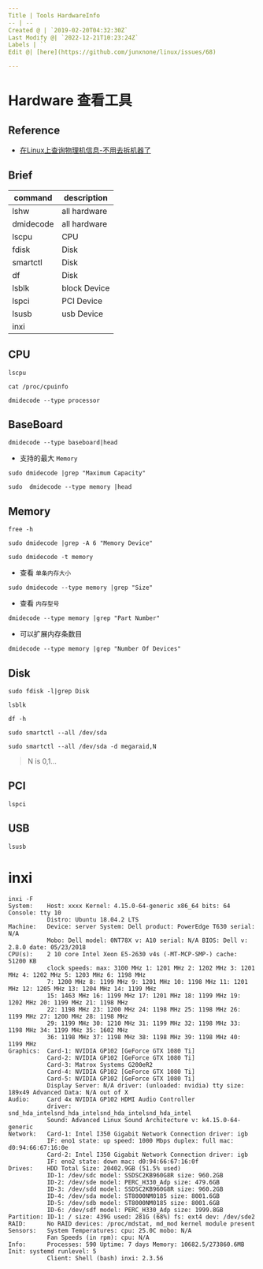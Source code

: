 ```yaml
---
Title | Tools HardwareInfo
-- | --
Created @ | `2019-02-20T04:32:30Z`
Last Modify @| `2022-12-21T10:23:24Z`
Labels | ``
Edit @| [here](https://github.com/junxnone/linux/issues/68)

---
```

# Hardware 查看工具

## Reference
- [在Linux上查询物理机信息-不用去拆机器了](https://www.cnblogs.com/operationhome/p/12486702.html)

## Brief

command | description
-- | -- 
lshw | all hardware
dmidecode |  all hardware
lscpu | CPU
fdisk | Disk
smartctl | Disk
df  | Disk
lsblk | block Device
lspci | PCI Device
lsusb | usb Device
inxi |

## CPU
```
lscpu
```
```
cat /proc/cpuinfo
```
```
dmidecode --type processor
```

## BaseBoard
```
dmidecode --type baseboard|head 
```
- 支持的最大 `Memory`
```
sudo dmidecode |grep "Maximum Capacity" 
```
```
sudo  dmidecode --type memory |head 
```

## Memory
```
free -h
```
```
sudo dmidecode |grep -A 6 "Memory Device"
```
```
sudo dmidecode -t memory
```
- 查看 `单条内存大小`
```
sudo dmidecode --type memory |grep "Size"
```
- 查看 `内存型号`
```
dmidecode --type memory |grep "Part Number"
```
- 可以扩展内存条数目
```
dmidecode --type memory |grep "Number Of Devices"
```

## Disk
```
sudo fdisk -l|grep Disk
```
```
lsblk
```
```
df -h
```
```
sudo smartctl --all /dev/sda
```
```
sudo smartctl --all /dev/sda -d megaraid,N
```
> N is 0,1...


## PCI
```
lspci
```

## USB
```
lsusb
```

# inxi
```
inxi -F
System:    Host: xxxx Kernel: 4.15.0-64-generic x86_64 bits: 64 Console: tty 10
           Distro: Ubuntu 18.04.2 LTS
Machine:   Device: server System: Dell product: PowerEdge T630 serial: N/A
           Mobo: Dell model: 0NT78X v: A10 serial: N/A BIOS: Dell v: 2.8.0 date: 05/23/2018
CPU(s):    2 10 core Intel Xeon E5-2630 v4s (-MT-MCP-SMP-) cache: 51200 KB
           clock speeds: max: 3100 MHz 1: 1201 MHz 2: 1202 MHz 3: 1201 MHz 4: 1202 MHz 5: 1203 MHz 6: 1198 MHz
           7: 1200 MHz 8: 1199 MHz 9: 1201 MHz 10: 1198 MHz 11: 1201 MHz 12: 1205 MHz 13: 1204 MHz 14: 1199 MHz
           15: 1463 MHz 16: 1199 MHz 17: 1201 MHz 18: 1199 MHz 19: 1202 MHz 20: 1199 MHz 21: 1198 MHz
           22: 1198 MHz 23: 1200 MHz 24: 1198 MHz 25: 1198 MHz 26: 1199 MHz 27: 1200 MHz 28: 1198 MHz
           29: 1199 MHz 30: 1210 MHz 31: 1199 MHz 32: 1198 MHz 33: 1198 MHz 34: 1199 MHz 35: 1602 MHz
           36: 1198 MHz 37: 1198 MHz 38: 1198 MHz 39: 1198 MHz 40: 1199 MHz
Graphics:  Card-1: NVIDIA GP102 [GeForce GTX 1080 Ti]
           Card-2: NVIDIA GP102 [GeForce GTX 1080 Ti]
           Card-3: Matrox Systems G200eR2
           Card-4: NVIDIA GP102 [GeForce GTX 1080 Ti]
           Card-5: NVIDIA GP102 [GeForce GTX 1080 Ti]
           Display Server: N/A driver: (unloaded: nvidia) tty size: 189x49 Advanced Data: N/A out of X
Audio:     Card 4x NVIDIA GP102 HDMI Audio Controller
           driver: snd_hda_intelsnd_hda_intelsnd_hda_intelsnd_hda_intel
           Sound: Advanced Linux Sound Architecture v: k4.15.0-64-generic
Network:   Card-1: Intel I350 Gigabit Network Connection driver: igb
           IF: eno1 state: up speed: 1000 Mbps duplex: full mac: d0:94:66:67:16:0e
           Card-2: Intel I350 Gigabit Network Connection driver: igb
           IF: eno2 state: down mac: d0:94:66:67:16:0f
Drives:    HDD Total Size: 20402.9GB (51.5% used)
           ID-1: /dev/sdc model: SSDSC2KB960G8R size: 960.2GB
           ID-2: /dev/sde model: PERC_H330_Adp size: 479.6GB
           ID-3: /dev/sdd model: SSDSC2KB960G8R size: 960.2GB
           ID-4: /dev/sda model: ST8000NM0185 size: 8001.6GB
           ID-5: /dev/sdb model: ST8000NM0185 size: 8001.6GB
           ID-6: /dev/sdf model: PERC_H330_Adp size: 1999.8GB
Partition: ID-1: / size: 439G used: 281G (68%) fs: ext4 dev: /dev/sde2
RAID:      No RAID devices: /proc/mdstat, md_mod kernel module present
Sensors:   System Temperatures: cpu: 25.0C mobo: N/A
           Fan Speeds (in rpm): cpu: N/A
Info:      Processes: 590 Uptime: 7 days Memory: 10682.5/273860.6MB Init: systemd runlevel: 5
           Client: Shell (bash) inxi: 2.3.56
```
